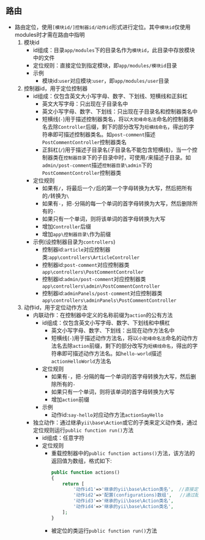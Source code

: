 ## 路由
* 路由定位，使用`[模块id/]控制器id/动作id`形式进行定位。其中`模块id`仅使用modules时才需在路由中指明
    1. 模块id
        * id组成：目录`app/modules`下的目录名作为`模块id`，此目录中存放模块中的文件
        * 定位规则：直接定位到指定模块，即`app/modules/模块id`目录 
        * 示例
            * 模块id:`user`对应模块:`user`，即`app/modules/user`目录 
    1. 控制器id，用于定位控制器
        * id组成：仅包含英文大小写字母、数字、下划线、短横线和正斜杠
            * 英文大写字母：只出现在子目录名中
            * 英文小写字母、数字、下划线：只出现在子目录名和控制器类名中
            * 短横线(`-`)用于描述控制器类名，将以`大驼峰命名法`命名的控制器类名去除`Controller`后缀，剩下的部分改写为`短横线命名`，得出的字符串即可描述控制器类名。如`post-comment`描述`PostCommentController`控制器类名
            * 正斜杠(`/`)用于描述子目录名(子目录名不能包含短横线)，当一个控制器类在`控制器目录`下的子目录中时，可使用`/`来描述子目录。如`admin/post-comment`描述`控制器目录\admin`下的`PostCommentController`控制器类 
        * 定位规则
            * 如果有`/`，将最后一个`/`后的第一个字母转换为大写，然后把所有的`/`转换为`\`
            * 如果有`-`，把`-`分隔的每一个单词的首字母转换为大写，然后删除所有的`-`
            * 如果只有一个单词，则将该单词的首字母转换为大写
            * 增加`Controller`后缀
            * 增加`app\控制器目录\`作为前缀
        * 示例(设控制器目录为`controllers`)
            * 控制器id:`article`对应控制器类:`app\controllers\ArticleController`
            * 控制器id:`post-comment`对应控制器类`app\controllers\PostCommentController`
            * 控制器id:`admin/post-comment`对应控制器类`app\controllers\admin\PostCommentController`
            * 控制器id:`adminPanels/post-comment`对应控制器类`app\controllers\adminPanels\PostCommentController`
    1. 动作id，用于定位动作方法
        * 内联动作：在控制器中定义的名称前缀为`action`的公有方法
            * id组成：仅包含英文小写字母、数字、下划线和中横杠
                * 英文小写字母、数字、下划线：出现在动作方法名中
                * 短横线(`-`)用于描述动作方法名，将以`小驼峰命名法`命名的动作方法名去除`action`前缀，剩下的部分改写为`短横线命名`，得出的字符串即可描述动作方法名。如`hello-world`描述`actionHelloWorld`方法名
            * 定位规则
                * 如果有`-`，把`-`分隔的每一个单词的首字母转换为大写，然后删除所有的`-`
                * 如果只有一个单词，则将该单词的首字母转换为大写
                * 增加`action`前缀
            * 示例
                * 动作id:`say-hello`对应动作方法`actionSayHello`
        * 独立动作：通过继承`yii\base\Action`或它的子类来定义动作类，通过定位规则运行`public function run()`方法
            * id组成：任意字符
            * 定位规则
                * 重载控制器中的`public function actions()`方法，该方法的返回值为数组，格式如下:
                    ```php
                    public function actions()
                    {
                        return [
                            '动作id1'=>'继承的yii\base\Action类名',  //直接定位到类
                            '动作id2'=>'配置(configurations)数组',   //通过配置数组定位到类
                            '动作id3'=>'继承的yii\base\Action类名',
                            '动作id4'=>'继承的yii\base\Action类名',
                        ];
                    }
                    ``` 
                * 被定位的类运行`public function run()`方法
    